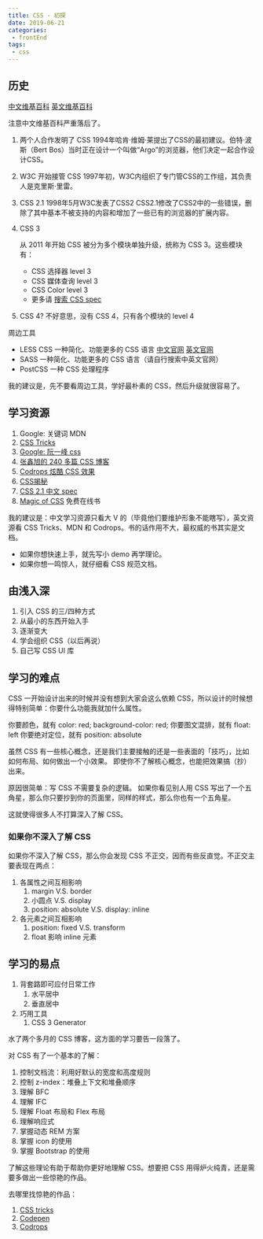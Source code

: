 ```yaml
---
title: CSS - 初探
date: 2019-06-21
categories:
 - frontEnd
tags:
 - css
---
```


## 历史

[中文维基百科](https://zh.wikipedia.org/wiki/层叠样式表#.E5.8E.86.E5.8F.B2)
[英文维基百科](https://en.wikipedia.org/wiki/Cascading_Style_Sheets#History)

注意中文维基百科严重落后了。

1. 两个人合作发明了 CSS
   1994年哈肯·维姆·莱提出了CSS的最初建议。伯特·波斯（Bert Bos）当时正在设计一个叫做“Argo”的浏览器，他们决定一起合作设计CSS。

2. W3C 开始接管 CSS
   1997年初，W3C内组织了专门管CSS的工作组，其负责人是克里斯·里雷。

3. CSS 2.1
   1998年5月W3C发表了CSS2
   CSS2.1修改了CSS2中的一些错误，删除了其中基本不被支持的内容和增加了一些已有的浏览器的扩展内容。

4. CSS 3

   从 2011 年开始 CSS 被分为多个模块单独升级，统称为 CSS 3。这些模块有：

   - CSS 选择器 level 3
   - CSS 媒体查询 level 3
   - CSS Color level 3
   - 更多请 [搜索 CSS spec](https://www.google.com/search?q=css+spec&oq=css+spec&aqs=chrome..69i57j69i60l5.1235j0j7&sourceid=chrome&ie=UTF-8)

5. CSS 4?
   不好意思，没有 CSS 4，只有各个模块的 level 4

周边工具

- LESS CSS
  一种简化、功能更多的 CSS 语言 [中文官网](https://www.google.com/search?q=less+css+中文) [英文官网](https://www.google.com/search?q=less+css)
- SASS
  一种简化、功能更多的 CSS 语言（请自行搜索中英文官网）
- PostCSS
  一种 CSS 处理程序

我的建议是，先不要看周边工具，学好最朴素的 CSS，然后升级就很容易了。

## 学习资源

1. Google: 关键词 MDN
2. [CSS Tricks](https://css-tricks.com/)
3. [Google: 阮一峰 css](https://www.google.com/search?q=阮一峰+css)
4. [张鑫旭的 240 多篇 CSS 博客](http://www.zhangxinxu.com/wordpress/category/css/page/25/)
5. [Codrops 炫酷 CSS 效果](https://tympanus.net/codrops/category/playground/)
6. [CSS揭秘](http://www.ituring.com.cn/book/1695)
7. [CSS 2.1 中文 spec](http://cndevdocs.com/)
8. [Magic of CSS](http://adamschwartz.co/magic-of-css/) 免费在线书

我的建议是：中文学习资源只看大 V 的（毕竟他们要维护形象不能瞎写），英文资源看 CSS Tricks、MDN 和 Codrops。书的话作用不大，最权威的书其实是文档。

- 如果你想快速上手，就先写小 demo 再学理论。
- 如果你想一鸣惊人，就仔细看 CSS 规范文档。

## 由浅入深

1. 引入 CSS 的三/四种方式
2. 从最小的东西开始入手
3. 逐渐变大
4. 学会组织 CSS（以后再说）
5. 自己写 CSS UI 库

## 学习的难点

CSS 一开始设计出来的时候并没有想到大家会这么依赖 CSS，所以设计的时候想得特别简单：你要什么功能我就加什么属性。

你要颜色，就有 color: red; background-color: red;
你要图文混排，就有 float: left
你要绝对定位，就有 position: absolute

虽然 CSS 有一些核心概念，还是我们主要接触的还是一些表面的「技巧」，比如如何布局、如何做出一个小效果。
即使你不了解核心概念，也能把效果搞（抄）出来。

原因很简单：写 CSS 不需要复杂的逻辑。
如果你看见别人用 CSS 写出了一个五角星，那么你只要抄到你的页面里，同样的样式，那么你也有一个五角星。

这就使得很多人不打算深入了解 CSS。

### 如果你不深入了解 CSS

如果你不深入了解 CSS，那么你会发现 CSS 不正交，因而有些反直觉。不正交主要表现在两点：

1. 各属性之间互相影响
   1. margin V.S. border
   2. 小圆点 V.S. display
   3. position: absolute V.S. display: inline
2. 各元素之间互相影响
   1. position: fixed V.S. transform
   2. float 影响 inline 元素

## 学习的易点

1. 背套路即可应付日常工作
   1. 水平居中
   2. 垂直居中
2. 巧用工具
   1. CSS 3 Generator



水了两个多月的 CSS 博客，这方面的学习要告一段落了。

对 CSS 有了一个基本的了解：

1. 控制文档流：利用好默认的宽度和高度规则
2. 控制 z-index：堆叠上下文和堆叠顺序
3. 理解 BFC
4. 理解 IFC
5. 理解 Float 布局和 Flex 布局
6. 理解响应式
7. 掌握动态 REM 方案
8. 掌握 icon 的使用
9. 掌握 Bootstrap 的使用

了解这些理论有助于帮助你更好地理解 CSS。想要把 CSS 用得炉火纯青，还是需要多做出一些惊艳的作品。

去哪里找惊艳的作品：

1. [CSS tricks](https://css-tricks.com/)
2. [Codepen](https://codepen.io/pens/)
3. [Codrops](https://tympanus.net/codrops/)

